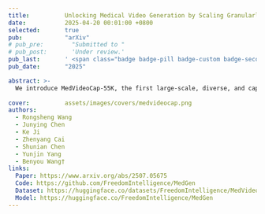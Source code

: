 ```yaml
---
title:          Unlocking Medical Video Generation by Scaling Granularly-annotated Medical Videos
date:           2025-04-20 00:01:00 +0800
selected:       true
pub:            "arXiv"
# pub_pre:        "Submitted to "
# pub_post:       'Under review.'
pub_last:       ' <span class="badge badge-pill badge-custom badge-secondary">Conference</span>'
pub_date:       "2025"

abstract: >-
  We introduce MedVideoCap-55K, the first large-scale, diverse, and caption-rich dataset designed for medical video generation. Comprising over 55,000 curated clips from real-world clinical scenarios, it addresses the critical need for both visual fidelity and medical accuracy in applications such as training, education, and simulation.
  
cover:          assets/images/covers/medvideocap.png
authors:
  - Rongsheng Wang
  - Junying Chen
  - Ke Ji
  - Zhenyang Cai
  - Shunian Chen
  - Yunjin Yang
  - Benyou Wang†
links:
  Paper: https://www.arxiv.org/abs/2507.05675
  Code: https://github.com/FreedomIntelligence/MedGen
  Dataset: https://huggingface.co/datasets/FreedomIntelligence/MedVideoCap-55K
  Model: https://huggingface.co/FreedomIntelligence/MedGen
---
```

